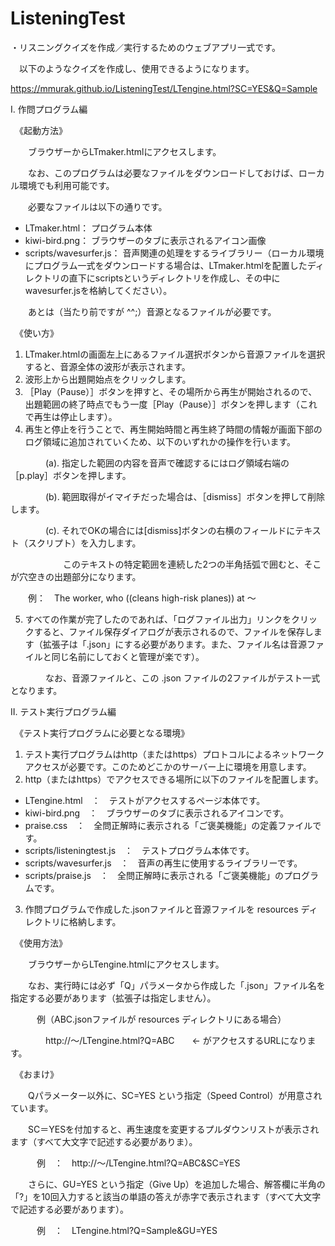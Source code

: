 # ListeningTest

・リスニングクイズを作成／実行するためのウェブアプリ一式です。

　以下のようなクイズを作成し、使用できるようになります。

https://mmurak.github.io/ListeningTest/LTengine.html?SC=YES&Q=Sample


I. 作問プログラム編

　《起動方法》

　　ブラウザーからLTmaker.htmlにアクセスします。

　　なお、このプログラムは必要なファイルをダウンロードしておけば、ローカル環境でも利用可能です。

　　必要なファイルは以下の通りです。

* LTmaker.html： プログラム本体
* kiwi-bird.png： ブラウザーのタブに表示されるアイコン画像
* scripts/wavesurfer.js： 音声関連の処理をするライブラリー（ローカル環境にプログラム一式をダウンロードする場合は、LTmaker.htmlを配置したディレクトリの直下にscriptsというディレクトリを作成し、その中にwavesurfer.jsを格納してください）。

　　あとは（当たり前ですが ^^;）音源となるファイルが必要です。

　《使い方》

1. LTmaker.htmlの画面左上にあるファイル選択ボタンから音源ファイルを選択すると、音源全体の波形が表示されます。
2. 波形上から出題開始点をクリックします。
3. ［Play（Pause）］ボタンを押すと、その場所から再生が開始されるので、出題範囲の終了時点でもう一度［Play（Pause）］ボタンを押します（これで再生は停止します）。
4. 再生と停止を行うことで、再生開始時間と再生終了時間の情報が画面下部のログ領域に追加されていくため、以下のいずれかの操作を行います。

　　　　(a). 指定した範囲の内容を音声で確認するにはログ領域右端の［p.play］ボタンを押します。

　　　　(b). 範囲取得がイマイチだった場合は、［dismiss］ボタンを押して削除します。

　　　　(c). それでOKの場合には[dismiss]ボタンの右横のフィールドにテキスト（スクリプト）を入力します。

　　　　　　このテキストの特定範囲を連続した2つの半角括弧で囲むと、そこが穴空きの出題部分になります。

　　例：　The worker, who ((cleans high-risk planes)) at 〜

5. すべての作業が完了したのであれば、「ログファイル出力」リンクをクリックすると、ファイル保存ダイアログが表示されるので、ファイルを保存します（拡張子は「.json」にする必要があります。また、ファイル名は音源ファイルと同じ名前にしておくと管理が楽です）。

　　　　なお、音源ファイルと、この .json ファイルの2ファイルがテスト一式となります。


II. テスト実行プログラム編

　《テスト実行プログラムに必要となる環境》

1. テスト実行プログラムはhttp（またはhttps）プロトコルによるネットワークアクセスが必要です。このためどこかのサーバー上に環境を用意します。
2. http（またはhttps）でアクセスできる場所に以下のファイルを配置します。
* LTengine.html　：　テストがアクセスするページ本体です。
* kiwi-bird.png　：　ブラウザーのタブに表示されるアイコンです。
* praise.css　：　全問正解時に表示される「ご褒美機能」の定義ファイルです。
* scripts/listeningtest.js　：　テストプログラム本体です。
* scripts/wavesurfer.js　：　音声の再生に使用するライブラリーです。
* scripts/praise.js　：　全問正解時に表示される「ご褒美機能」のプログラムです。
3. 作問プログラムで作成した.jsonファイルと音源ファイルを resources ディレクトリに格納します。

　《使用方法》

　　ブラウザーからLTengine.htmlにアクセスします。

　　なお、実行時には必ず「Q」パラメータから作成した「.json」ファイル名を指定する必要があります（拡張子は指定しません）。

　　　例（ABC.jsonファイルが resources ディレクトリにある場合）

　　　　http://〜/LTengine.html?Q=ABC　　← がアクセスするURLになります。

　《おまけ》

　　Qパラメーター以外に、SC=YES という指定（Speed Control）が用意されています。

　　SC＝YESを付加すると、再生速度を変更するプルダウンリストが表示されます（すべて大文字で記述する必要がありま）。

　　　例　：　http://〜/LTengine.html?Q=ABC&SC=YES

　　さらに、GU=YES という指定（Give Up）を追加した場合、解答欄に半角の「?」を10回入力すると該当の単語の答えが赤字で表示されます（すべて大文字で記述する必要があります）。

　　　例　：　LTengine.html?Q=Sample&GU=YES

